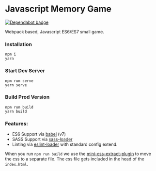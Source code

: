 # Javascript Memory Game

[![Dependabot badge](https://flat.badgen.net/dependabot/wbkd/webpack-starter?icon=dependabot)](https://dependabot.com/)

Webpack based, Javascript ES6/ES7 small game.


### Installation

```
npm i
yarn
```

### Start Dev Server

```
npm run serve
yarn serve
```

### Build Prod Version

```
npm run build
yarn build
```

### Features:

* ES6 Support via [babel](https://babeljs.io/) (v7)
* SASS Support via [sass-loader](https://github.com/jtangelder/sass-loader)
* Linting via [eslint-loader](https://github.com/MoOx/eslint-loader) with standard config extend.

When you run `npm run build` we use the [mini-css-extract-plugin](https://github.com/webpack-contrib/mini-css-extract-plugin) to move the css to a separate file. The css file gets included in the head of the `index.html`.
